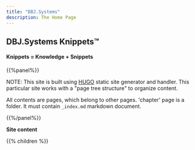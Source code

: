 ```yaml
---
title: "DBJ.Systems"
description: The Home Page
---
```


## DBJ.Systems Knippets&trade;
#### Knippets = Knowledge + Snippets

{{%panel%}} 

NOTE: This site is built using [HUGO](https://gohugo.io/) static site generator and handler. This particular site works with a "page tree structure" to organize content. 

All contents are pages, which belong to other pages. 'chapter' page is a folder. It must contain <code>_index.md</code> markdown document.

{{%/panel%}}

**Site content**  

{{% children %}}



